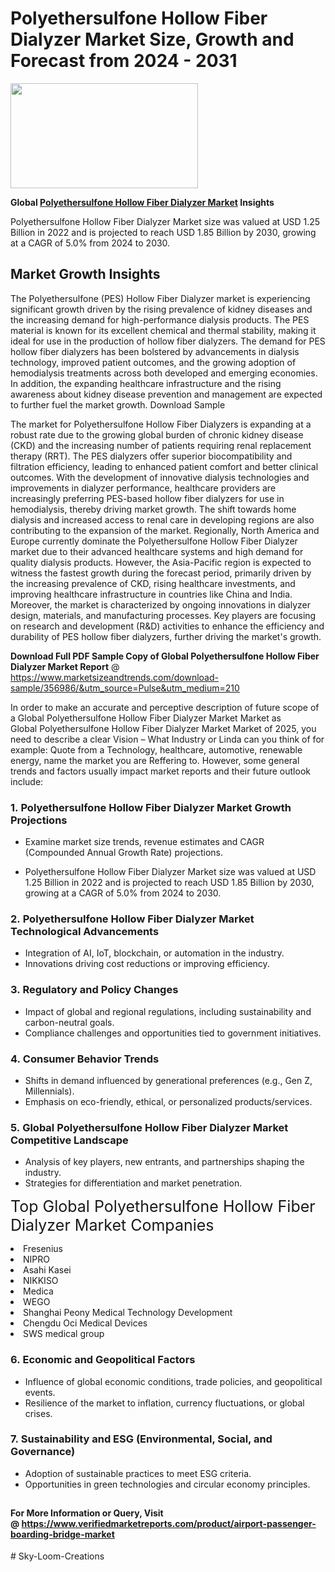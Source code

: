 <H1>Polyethersulfone Hollow Fiber Dialyzer Market Size, Growth and Forecast from 2024 - 2031</H1><img class="aligncenter size-medium wp-image-584254" src="https://thirdeyenews.in/wp-content/uploads/2024/09/Global-Market-Research-300x168.jpeg" alt="" width="300" height="168" /><p><strong>Global&nbsp;<a href="https://www.marketsizeandtrends.com/download-sample/356986/&amp;utm_source=Pulse&amp;utm_medium=210">Polyethersulfone Hollow Fiber Dialyzer Market</a> Insights</strong></p><p>Polyethersulfone Hollow Fiber Dialyzer Market size was valued at USD 1.25 Billion in 2022 and is projected to reach USD 1.85 Billion by 2030, growing at a CAGR of 5.0% from 2024 to 2030.</p><p><h2>Market Growth Insights</h2> The Polyethersulfone (PES) Hollow Fiber Dialyzer market is experiencing significant growth driven by the rising prevalence of kidney diseases and the increasing demand for high-performance dialysis products. The PES material is known for its excellent chemical and thermal stability, making it ideal for use in the production of hollow fiber dialyzers. The demand for PES hollow fiber dialyzers has been bolstered by advancements in dialysis technology, improved patient outcomes, and the growing adoption of hemodialysis treatments across both developed and emerging economies. In addition, the expanding healthcare infrastructure and the rising awareness about kidney disease prevention and management are expected to further fuel the market growth. Download Sample <p>The market for Polyethersulfone Hollow Fiber Dialyzers is expanding at a robust rate due to the growing global burden of chronic kidney disease (CKD) and the increasing number of patients requiring renal replacement therapy (RRT). The PES dialyzers offer superior biocompatibility and filtration efficiency, leading to enhanced patient comfort and better clinical outcomes. With the development of innovative dialysis technologies and improvements in dialyzer performance, healthcare providers are increasingly preferring PES-based hollow fiber dialyzers for use in hemodialysis, thereby driving market growth. The shift towards home dialysis and increased access to renal care in developing regions are also contributing to the expansion of the market. Regionally, North America and Europe currently dominate the Polyethersulfone Hollow Fiber Dialyzer market due to their advanced healthcare systems and high demand for quality dialysis products. However, the Asia-Pacific region is expected to witness the fastest growth during the forecast period, primarily driven by the increasing prevalence of CKD, rising healthcare investments, and improving healthcare infrastructure in countries like China and India. Moreover, the market is characterized by ongoing innovations in dialyzer design, materials, and manufacturing processes. Key players are focusing on research and development (R&D) activities to enhance the efficiency and durability of PES hollow fiber dialyzers, further driving the market's growth. </p><p><span class=""><strong>Download Full PDF Sample Copy of Global Polyethersulfone Hollow Fiber Dialyzer Market Report</strong> @ <a href="https://www.marketsizeandtrends.com/download-sample/356986/&amp;utm_source=Pulse&amp;utm_medium=210" target="_blank">https://www.marketsizeandtrends.com/download-sample/356986/&amp;utm_source=Pulse&amp;utm_medium=210</a></span></p><p>In order to make an accurate and perceptive description of future scope of a Global&nbsp;Polyethersulfone Hollow Fiber Dialyzer Market Market as Global&nbsp;Polyethersulfone Hollow Fiber Dialyzer Market Market of 2025, you need to describe a clear Vision &ndash; What Industry or Linda can you think of for example: Quote from a Technology, healthcare, automotive, renewable energy, name the market you are Reffering to. However, some general trends and factors usually impact market reports and their future outlook include:</p><h3>1.&nbsp;<strong>Polyethersulfone Hollow Fiber Dialyzer Market Growth Projections</strong></h3><ul><li>Examine market size trends, revenue estimates and CAGR (Compounded Annual Growth Rate) projections.</li><li><p>Polyethersulfone Hollow Fiber Dialyzer Market size was valued at USD 1.25 Billion in 2022 and is projected to reach USD 1.85 Billion by 2030, growing at a CAGR of 5.0% from 2024 to 2030.</p></li></ul><h3>2.&nbsp;<strong>Polyethersulfone Hollow Fiber Dialyzer Market Technological Advancements</strong></h3><ul><li>Integration of AI, IoT, blockchain, or automation in the industry.</li><li>Innovations driving cost reductions or improving efficiency.</li></ul><h3>3.&nbsp;<strong>Regulatory and Policy Changes</strong></h3><ul><li>Impact of global and regional regulations, including sustainability and carbon-neutral goals.</li><li>Compliance challenges and opportunities tied to government initiatives.</li></ul><h3>4.&nbsp;<strong>Consumer Behavior Trends</strong></h3><ul><li>Shifts in demand influenced by generational preferences (e.g., Gen Z, Millennials).</li><li>Emphasis on eco-friendly, ethical, or personalized products/services.</li></ul><h3>5.&nbsp;<strong>Global Polyethersulfone Hollow Fiber Dialyzer Market Competitive Landscape</strong></h3><ul><li>Analysis of key players, new entrants, and partnerships shaping the industry.</li><li>Strategies for differentiation and market penetration.</li></ul><p data-pm-slice="1 1 []"><span style="color: inherit; font-family: inherit; font-size: 25px;">Top Global Polyethersulfone Hollow Fiber Dialyzer Market Companies</span></p><div class="" data-test-id=""><p><li>Fresenius</li><li> NIPRO</li><li> Asahi Kasei</li><li> NIKKISO</li><li> Medica</li><li> WEGO</li><li> Shanghai Peony Medical Technology Development</li><li> Chengdu Oci Medical Devices</li><li> SWS medical group</li></p></div><h3>6.&nbsp;<strong>Economic and Geopolitical Factors</strong></h3><ul><li>Influence of global economic conditions, trade policies, and geopolitical events.</li><li>Resilience of the market to inflation, currency fluctuations, or global crises.</li></ul><h3>7.&nbsp;<strong>Sustainability and ESG (Environmental, Social, and Governance)</strong></h3><ul><li>Adoption of sustainable practices to meet ESG criteria.</li><li>Opportunities in green technologies and circular economy principles.</li></ul><h2><strong style="font-size: 14px;">For More Information or Query, Visit @&nbsp;</strong><a style="background-color: #ffffff; font-size: 14px;" href="https://www.marketsizeandtrends.com/report/polyethersulfone-hollow-fiber-dialyzer-market/" target="_blank">https://www.verifiedmarketreports.com/product/airport-passenger-boarding-bridge-market</a></h2># Sky-Loom-Creations
